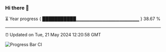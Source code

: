 ### Hi there 👋

⏳ Year progress { ███████████▁▁▁▁▁▁▁▁▁▁▁▁▁▁▁▁▁▁▁ } 38.67 %

---

⏰ Updated on Tue, 21 May 2024 12:20:58 GMT

![Progress Bar CI](https://github.com/liununu/liununu/workflows/Progress%20Bar%20CI/badge.svg)

